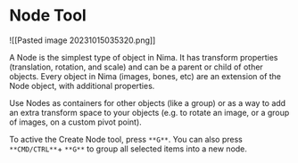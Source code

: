 # Node Tool

![[Pasted image 20231015035320.png]]

A Node is the simplest type of object in Nima. It has transform properties (translation, rotation, and scale) and can be a parent or child of other objects. Every object in Nima (images, bones, etc) are an extension of the Node object, with additional properties.

Use Nodes as containers for other objects (like a group) or as a way to add an extra transform space to your objects (e.g. to rotate an image, or a group of images, on a custom pivot point).

To active the Create Node tool, press `**G**`. You can also press `**CMD/CTRL**`+ `**G**` to group all selected items into a new node.
